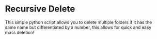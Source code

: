# Recursive Delete
This simple python script allows you to delete multiple folders if it has the same name but differentiated by a number, this allows for quick and easy mass deletion!

